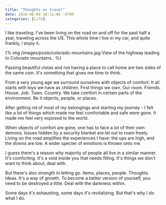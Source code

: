 ```yaml
---
title: "Thoughts on travel"
date: 2016-06-04 18:11:00 -0700
categories: [Life]
---
```


I like traveling. I've been living on the road on and off for the past half a year, traveling across the US. This whole time I live in my car, and quite frankly, I enjoy it.

{% img /images/posts/colorado-mountains.jpg View of the highway leading to Colorado mountains.. %}

Passing beautiful vistas and not having a place to call home are two sides of the same coin. It's something that gives me time to think.

From a very young age we surround ourselves with objects of comfort. It all starts with toys we have as children. First things we own. Our room. Friends. House. Job. Town. Country. We take comfort in certain parts of the environment. Be it objects, people, or places.

After getting rid of most of my belongings and starting my journey - I felt like a lot of things which made me feel comfortable and safe were gone. It made me feel very exposed to the world.

When objects of comfort are gone, one has to face a lot of their own demons. Issues hidden by a security blanket are let out to roam freely. Living on the road amplifies the experiences I have: the ups are high, and the downs are low. A wider specter of emotions is thrown onto me.

I guess there's a reason why majority of people all live in a similar manner. It's comforting. It's a void inside you that needs filling. It's things we don't want to think about, deal with.

But there's also strength in letting go. Items, places, people. Thoughts. Ideas. It's a way of growth. To become a better version of yourself, you need to be destroyed a little. Deal with the darkness within.

Some days it's exhausting, some days it's revitalizing. But that's why I do what I do.
